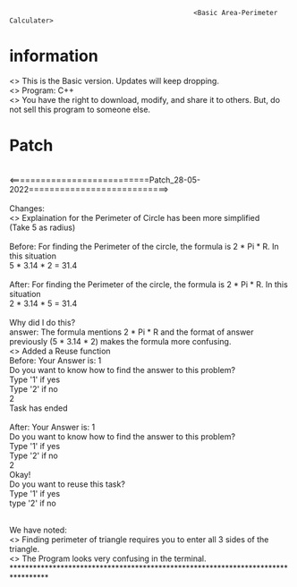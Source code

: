                                                   <Basic Area-Perimeter Calculater> 
# information                                                  
  <> This is the Basic version. Updates will keep dropping. <br />
  <> Program: C++ <br />
  <> You have the right to download, modify, and share it to others. But, do not sell this program to someone else. <br />

  
 
# Patch
 <br /> <===========================Patch_28-05-2022===========================> <br /> <br />
  Changes: <br />
    <> Explaination for the Perimeter of Circle has been more simplified <br />
        (Take 5 as radius) <br /> <br />
       Before: For finding the Perimeter of the circle, the formula is 2 * Pi * R. In this situation <br />
                5 * 3.14 * 2 = 31.4 <br /> <br />
       After:  For finding the Perimeter of the circle, the formula is 2 * Pi * R. In this situation <br />
                2 * 3.14 * 5 = 31.4 <br /> <br />
       Why did I do this? <br />
       answer: The formula mentions 2 * Pi * R and the format of answer previously (5 * 3.14 * 2) makes the formula more confusing. <br />
    <> Added a Reuse function <br />
      Before: Your Answer is: 1 <br />
      Do you want to know how to find the answer to this problem? <br />
      Type '1' if yes <br />
      Type '2' if no <br />
      2 <br />
      Task has ended <br /> <br />
      After: Your Answer is: 1  <br />
      Do you want to know how to find the answer to this problem? <br />
      Type '1' if yes <br />
      Type '2' if no <br />
      2 <br />
      Okay! <br />
      Do you want to reuse this task? <br />
      Type '1' if yes <br /> 
      type '2' if no <br /> <br /> 

  We have noted: <br />
    <> Finding perimeter of triangle requires you to enter all 3 sides of the triangle. <br />
    <> The Program looks very confusing in the terminal. <br />
      ********************************************************************************* 

